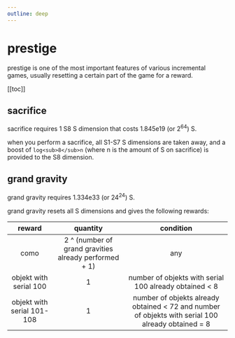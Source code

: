 ```yaml
---
outline: deep
---
```


# prestige 

prestige is one of the most important features of various incremental games, usually resetting a certain part of the game for a reward.

[[toc]]

## sacrifice

sacrifice requires 1 S8 S dimension that costs 1.845e19 (or 2<sup>64</sup>) S.

when you perform a sacrifice, all S1-S7 S dimensions are taken away, and a boost of `log<sub>8</sub>n` (where n is the amount of S on sacrifice) is provided to the S8 dimension.

## grand gravity

grand gravity requires 1.334e33 (or 24<sup>24</sup>) S.

grand gravity resets all S dimensions and gives the following rewards:

| reward                     | quantity                                              | condition                                                                                          |
| :------------------------: | :---------------------------------------------------: | :------------------------------------------------------------------------------------------------: |
| como                       | 2 ^ (number of grand gravities already performed + 1) | any                                                                                                |
| objekt with serial 100     | 1                                                     | number of objekts with serial 100 already obtained < 8                                             |
| objekt with serial 101-108 | 1                                                     | number of objekts already obtained < 72 and number of objekts with serial 100 already obtained = 8 |
